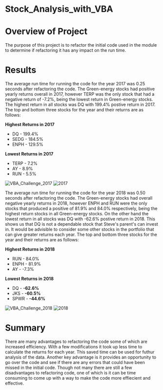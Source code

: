 # Stock_Analysis_with_VBA

# Overview of Project
The purpose of this project is to refactor the initial code used in the module to determine if refactoring it has any impact on the run time. 

# Results
The average run time for running the code for the year 2017 was 0.25 seconds after refactoring the code. The Green-energy stocks had positive yearly returns overall in 2017, however TERP was the only stock that had a negative return of -7.2%, being the lowest return in Green-energy stocks. The highest return in all stocks was DQ with 199.4% postive return in 2017. The top and bottom three stocks for the year and their returns are as follows:

**Highest Returns in 2017**
- DQ - 199.4%
- SEDG - 184.5%
- ENPH - 129.5%

**Lowest Returns in 2017**
- TERP - 7.2%
- AY - 8.9%
- RUN - 5.5%

![VBA_Challenge_2017](https://user-images.githubusercontent.com/100486461/180318765-71a77cdc-ee4c-454e-8345-4e1dea0a97ac.PNG)
![2017](https://user-images.githubusercontent.com/100486461/180317566-27c2179e-8552-42d5-aef3-a22eb5477ed1.PNG)

The average run time for running the code for the year 2018 was 0.50 seconds after refactoring the code. The Green-energy stocks had overall negative yearly returns in 2018, however ENPH and RUN were the only stocks that produced a positive of 81.9% and 84.0% respectively, being the highest return stocks in all Green-energy stocks. On the other hand the lowest return in all stocks was DQ with -62.6% postive return in 2018. This shows us that DQ is not a dependable stock that Steve's parent's can invest in. It would be advisible to consider some other stocks in the portfolio that can give greater returns each year. The top and bottom three stocks for the year and their returns are as follows:

**Highest Returns in 2018**
- RUN - 84.0%
- ENPH - 81.9%
- AY - -7.3%

**Lowest Returns in 2018**
- DQ - **-62.6%**
- JKS - **-60.5%**
- SPWR - **-44.6%**

![VBA_Challenge_2018](https://user-images.githubusercontent.com/100486461/180318780-5ccae9d2-d4d2-47ea-a9cb-e392c748b0a3.PNG)
![2018](https://user-images.githubusercontent.com/100486461/180318592-0f7fa98c-ebcb-4690-918f-76e8c8c8cbba.PNG)

# Summary
There are many advantages to refactoring the code some of which are increased efficiency. With a few modifications it took up less time to calculate the returns for each year. This saved time can be used for futhur analysis of the data. Another key advantage is it provides an opportunity to go over the code and see if there are any errors that could have been missed in the initial code. Though not many there are still a few disadvantages to refactoring code, one of which is it can be time consuming to come up with a way to make the code more effiecient and effective. 
